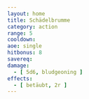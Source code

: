 ```yaml
---
layout: home
title: Schädelbrumme
category: action
range: 5
cooldown: 
aoe: single
hitbonus: 8
savereq: 
damage:
  - [ 5d6, bludgeoning ]
effects:
  - [ betäubt, 2r ]
---
```

